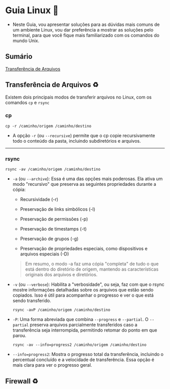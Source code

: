 # Guia Linux :penguin:

- Neste Guia, vou apresentar soluções para as dúvidas mais comuns de um ambiente Linux, vou dar preferência a mostrar as soluções pelo terminal, para que você fique mais familiarizado com os comandos do mundo Unix.

## Sumário

[Transferência de Arquivos](#transferencia-de-arquivos)

## Transferência de Arquivos :recycle:

Existem dois principais modos de transferir arquivos no Linux, com os comandos `cp` e `rsync`

### cp

    cp -r /caminho/origem /caminho/destino

- A opção `-r` (ou `--recursive`) permite que o cp copie recursivamente todo o conteúdo da pasta, incluindo subdiretórios e arquivos.

- - -

### rsync

    rsync -av /caminho/origem /caminho/destino

- `-a` (ou `--archive`): Essa é uma das opções mais poderosas. Ela ativa um modo "recursivo" que preserva as seguintes propriedades durante a cópia:

  - Recursividade (-r)

  - Preservação de links simbólicos (-l)

  - Preservação de permissões (-p)

  - Preservação de timestamps (-t)

  - Preservação de grupos (-g)

  - Preservação de propriedades especiais, como dispositivos e arquivos especiais (-D)  
  
  > Em resumo, o modo -a faz uma cópia "completa" de tudo o que está dentro do diretório de origem, mantendo as características originais dos arquivos e diretórios.

- `-v` (ou `--verbose`): Habilita a "verbosidade", ou seja, faz com que o rsync mostre informações detalhadas sobre os arquivos que estão sendo copiados. Isso é útil para acompanhar o progresso e ver o que está sendo transferido.

      rsync -avP /caminho/origem /caminho/destino

- `-P`: Uma forma abreviada que combina `--progress` e `--partial`. O `--partial` preserva arquivos parcialmente transferidos caso a transferência seja interrompida, permitindo retomar do ponto em que parou.

      rsync -av --info=progress2 /caminho/origem /caminho/destino

- `--info=progress2`: Mostra o progresso total da transferência, incluindo o percentual concluído e a velocidade de transferência. Essa opção é mais clara para ver o progresso geral.

## Firewall :recycle:

